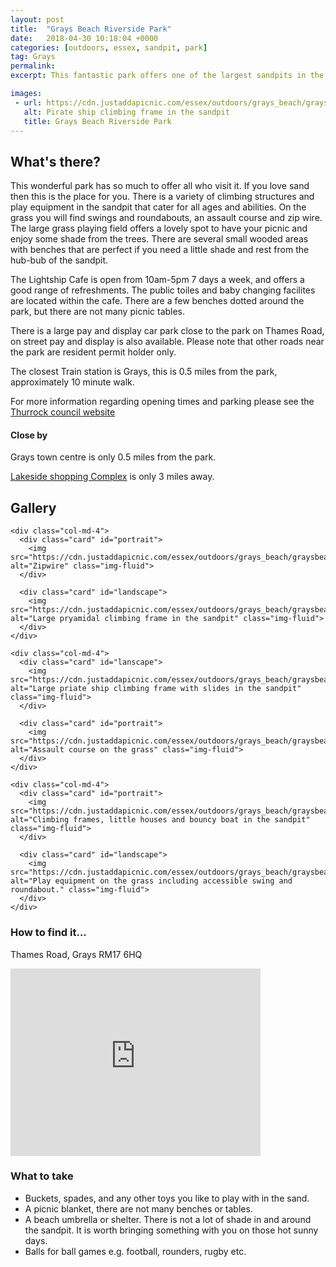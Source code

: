 ```yaml
---
layout: post
title:  "Grays Beach Riverside Park"
date:   2018-04-30 10:18:04 +0000
categories: [outdoors, essex, sandpit, park]
tag: Grays
permalink: 
excerpt: This fantastic park offers one of the largest sandpits in the South East.  There is a lovely green space for picnics and ball games, climbing frames, cafe and toilets. 

images: 
 - url: https://cdn.justaddapicnic.com/essex/outdoors/grays_beach/graysbeach4.jpg
   alt: Pirate ship climbing frame in the sandpit
   title: Grays Beach Riverside Park
---
```


## What's there?

This wonderful park has so much to offer all who visit it.  If you love sand then this is the place for you. There is a variety of climbing structures and play equipment in the sandpit that cater for all ages and abilities.  On the grass you will find swings and roundabouts, an assault course and zip wire.  The large grass playing field offers a lovely spot to have your picnic and enjoy some shade from the trees.  There are several small wooded areas with benches that are perfect if you need a little shade and rest from the hub-bub of the sandpit.

The Lightship Cafe is open from 10am-5pm 7 days a week, and offers a good range of refreshments. The public toiles and baby changing facilites are located within the cafe.  There are a few benches dotted around the park, but there are not many picnic tables.

There is a large pay and display car park close to the park on Thames Road, on street pay and display is also available.  Please note that other roads near the park are resident permit holder only.

The closest Train station is Grays, this is 0.5 miles from the park, approximately 10 minute walk.

For more information regarding opening times and parking please see the [Thurrock council website](https://www.thurrock.gov.uk/grays-beach-riverside-park/overview)

#### Close by

Grays town centre is only 0.5 miles from the park.

[Lakeside shopping Complex](https://intu.co.uk/lakeside) is only 3 miles away.


## Gallery

<div class="container">

  <div class="row">

    <div class="col-md-4">
      <div class="card" id="portrait">
        <img src="https://cdn.justaddapicnic.com/essex/outdoors/grays_beach/graysbeach6.jpg" alt="Zipwire" class="img-fluid">
      </div>

      <div class="card" id="landscape">
        <img src="https://cdn.justaddapicnic.com/essex/outdoors/grays_beach/graysbeach2.jpg" alt="Large pryamidal climbing frame in the sandpit" class="img-fluid">
      </div>  
    </div>

    <div class="col-md-4">
      <div class="card" id="lanscape">
        <img src="https://cdn.justaddapicnic.com/essex/outdoors/grays_beach/graysbeach4.jpg" alt="Large priate ship climbing frame with slides in the sandpit" class="img-fluid">
      </div>

      <div class="card" id="portrait">
        <img src="https://cdn.justaddapicnic.com/essex/outdoors/grays_beach/graysbeach5.jpg" alt="Assault course on the grass" class="img-fluid">
      </div>
    </div>

    <div class="col-md-4">
      <div class="card" id="portrait">
        <img src="https://cdn.justaddapicnic.com/essex/outdoors/grays_beach/graysbeach1.jpg" alt="Climbing frames, little houses and bouncy boat in the sandpit" class="img-fluid">
      </div>

      <div class="card" id="landscape">
        <img src="https://cdn.justaddapicnic.com/essex/outdoors/grays_beach/graysbeach7.jpg" alt="Play equipment on the grass including accessible swing and roundabout." class="img-fluid">
      </div>
    </div>

  </div>      
</div>


### How to find it...

Thames Road, Grays RM17 6HQ

<iframe src="https://www.google.com/maps/embed?pb=!1m18!1m12!1m3!1d9941.141387159747!2d0.31856563295796325!3d51.471276421264655!2m3!1f0!2f0!3f0!3m2!1i1024!2i768!4f13.1!3m3!1m2!1s0x47d8b6fe246dab61%3A0xa90cbb437ecf90fc!2sGrays+Beach+Riverside+Park!5e0!3m2!1sen!2suk!4v1525249178288" width="400" height="300" frameborder="0" style="border:0" allowfullscreen></iframe>

### What to take
* Buckets, spades, and any other toys you like to play with in the sand.
* A picnic blanket, there are not many benches or tables.
* A beach umbrella or shelter.  There is not a lot of shade in and around the sandpit. It is worth bringing something with you on those hot sunny days.
* Balls for ball games e.g. football, rounders, rugby etc.


